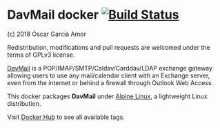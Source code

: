 # DavMail docker [![Build Status](https://travis-ci.org/ogarcia/docker-davmail.svg?branch=master)](https://travis-ci.org/ogarcia/docker-davmail)

(c) 2018 Óscar García Amor

Redistribution, modifications and pull requests are welcomed under the terms
of GPLv3 license.

[DavMail][1] is a POP/IMAP/SMTP/Caldav/Carddav/LDAP exchange gateway
allowing users to use any mail/calendar client with an Exchange server, even
from the internet or behind a firewall through Outlook Web Access.

This docker packages **DavMail** under [Alpine Linux][2], a lightweight
Linux distribution.

Visit [Docker Hub][3] to see all available tags.

[1]: http://davmail.sourceforge.net/
[2]: https://alpinelinux.org/
[3]: https://hub.docker.com/r/connectical/davmail/
